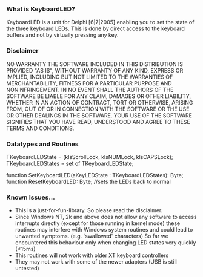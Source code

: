 ### What is KeyboardLED? ###

KeyboardLED is a unit for Delphi [6|7|2005] enabling you to set the state of the three keyboard LEDs.
This is done by direct access to the keyboard buffers and not by virtually pressing any key.
### Disclaimer ###

NO WARRANTY
THE SOFTWARE INCLUDED IN THIS DISTRIBUTION IS PROVIDED "AS IS", WITHOUT WARRANTY OF ANY KIND, EXPRESS OR IMPLIED, INCLUDING BUT NOT LIMITED TO THE WARRANTIES OF MERCHANTABILITY, FITNESS FOR A PARTICULAR PURPOSE AND NONINFRINGEMENT. IN NO EVENT SHALL THE AUTHORS OF THE SOFTWARE BE LIABLE FOR ANY CLAIM, DAMAGES OR OTHER LIABILITY, WHETHER IN AN ACTION OF CONTRACT, TORT OR OTHERWISE, ARISING FROM, OUT OF OR IN CONNECTION WITH THE SOFTWARE OR THE USE OR OTHER DEALINGS IN THE SOFTWARE. YOUR USE OF THE SOFTWARE SIGNIFIES THAT YOU HAVE READ, UNDERSTOOD AND AGREE TO THESE TERMS AND CONDITIONS.
### Datatypes and Routines ###

TKeyboardLEDState = (klsScrollLock, klsNUMLock, klsCAPSLock);
TKeyboardLEDStates = set of TKeyboardLEDState;

function SetKeyboardLED(aKeyLEDState : TKeyboardLEDStates): Byte;
function ResetKeyboardLED: Byte; //sets the LEDs back to normal
### Known Issues... ###

  * This is a just-for-fun-library. So please read the disclaimer.
  * Since Windows NT, 2k and above does not allow any software to access interrupts directly (except for those running in kernel mode) these routines may interfere with Windows system routines and could lead to unwanted symptoms. (e.g. 'swallowed' characters) So far we encountered this behaviour only when changing LED states very quickly (<15ms)
  * This routines will not work with older XT keyboard controllers
  * They may not work with some of the newer adapters (USB is still untested)